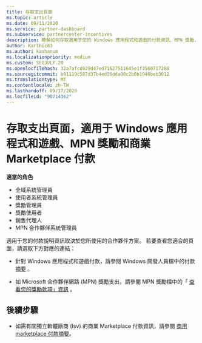 ```yaml
---
title: 存取支出頁面
ms.topic: article
ms.date: 09/11/2020
ms.service: partner-dashboard
ms.subservice: partnercenter-incentives
description: 瞭解如何存取適用于您的 Windows 應用程式和遊戲的付款資訊、MPN 獎勵，以及獨立軟體廠商的商業 Marketplace 款項。
author: Karthic83
ms.author: kashanum
ms.localizationpriority: medium
ms.custom: SEOJULY.20
ms.openlocfilehash: 32a7afcd939d47ed71627511645e1f3560717288
ms.sourcegitcommit: b91119c587d37b4ed36dda00c2b0b1946beb3012
ms.translationtype: MT
ms.contentlocale: zh-TW
ms.lasthandoff: 09/17/2020
ms.locfileid: "90714362"
---
```

# <a name="access-payouts-pages-for-windows-apps-and-games-mpn-incentives-and-commercial-marketplace-payments"></a>存取支出頁面，適用于 Windows 應用程式和遊戲、MPN 獎勵和商業 Marketplace 付款

**適當的角色**

- 全域系統管理員
- 使用者系統管理員
- 獎勵管理員
- 獎勵使用者
- 銷售代理人
- MPN 合作夥伴系統管理員

適用于您的付款說明資訊取決於您所使用的合作夥伴方案。 若要查看您適合的頁面，請選取下方對應的連結：

- 針對 Windows 應用程式和遊戲付款，請參閱 Windows 開發人員檔中的付款 [摘要](https://docs.microsoft.com/windows/uwp/publish/payout-summary) 。

- 如 Microsoft 合作夥伴網路 (MPN) 獎勵支出，請參閱 MPN 獎勵檔中的「 [查看您的獎勵款項」資訊](understand-incentive-payouts.md) 。

## <a name="next-steps"></a>後續步驟

- 如需有關獨立軟體廠商 (Isv) 的商業 Marketplace 付款資訊，請參閱 [商用 marketplace 付款摘要](https://docs.microsoft.com/azure/marketplace/partner-center-portal/payout-summary)。
